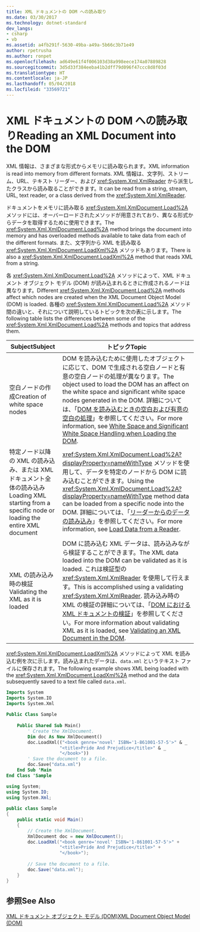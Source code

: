 ```yaml
---
title: XML ドキュメントの DOM への読み取り
ms.date: 03/30/2017
ms.technology: dotnet-standard
dev_langs:
- csharp
- vb
ms.assetid: a4fb291f-5630-49ba-a49a-5b66c3b71e49
author: rpetrusha
ms.author: ronpet
ms.openlocfilehash: ad649e61f4f006103d38a998eece174a07889828
ms.sourcegitcommit: 3d5d33f384eeba41b2dff79d096f47ccc8d8f03d
ms.translationtype: HT
ms.contentlocale: ja-JP
ms.lasthandoff: 05/04/2018
ms.locfileid: "33569721"
---
```

# <a name="reading-an-xml-document-into-the-dom"></a><span data-ttu-id="72e8d-102">XML ドキュメントの DOM への読み取り</span><span class="sxs-lookup"><span data-stu-id="72e8d-102">Reading an XML Document into the DOM</span></span>
<span data-ttu-id="72e8d-103">XML 情報は、さまざまな形式からメモリに読み取られます。</span><span class="sxs-lookup"><span data-stu-id="72e8d-103">XML information is read into memory from different formats.</span></span> <span data-ttu-id="72e8d-104">XML 情報は、文字列、ストリーム、URL、テキスト リーダー、および <xref:System.Xml.XmlReader> から派生したクラスから読み取ることができます。</span><span class="sxs-lookup"><span data-stu-id="72e8d-104">It can be read from a string, stream, URL, text reader, or a class derived from the <xref:System.Xml.XmlReader>.</span></span>  
  
 <span data-ttu-id="72e8d-105">ドキュメントをメモリに読み取る <xref:System.Xml.XmlDocument.Load%2A> メソッドには、オーバーロードされたメソッドが用意されており、異なる形式からデータを取得するために使用できます。</span><span class="sxs-lookup"><span data-stu-id="72e8d-105">The <xref:System.Xml.XmlDocument.Load%2A> method brings the document into memory and has overloaded methods available to take data from each of the different formats.</span></span> <span data-ttu-id="72e8d-106">また、文字列から XML を読み取る <xref:System.Xml.XmlDocument.LoadXml%2A> メソッドもあります。</span><span class="sxs-lookup"><span data-stu-id="72e8d-106">There is also a <xref:System.Xml.XmlDocument.LoadXml%2A> method that reads XML from a string.</span></span>  
  
 <span data-ttu-id="72e8d-107">各 <xref:System.Xml.XmlDocument.Load%2A> メソッドによって、XML ドキュメント オブジェクト モデル (DOM) が読み込まれるときに作成されるノードは異なります。</span><span class="sxs-lookup"><span data-stu-id="72e8d-107">Different <xref:System.Xml.XmlDocument.Load%2A> methods affect which nodes are created when the XML Document Object Model (DOM) is loaded.</span></span> <span data-ttu-id="72e8d-108">各種の <xref:System.Xml.XmlDocument.Load%2A> メソッド間の違いと、それについて説明しているトピックを次の表に示します。</span><span class="sxs-lookup"><span data-stu-id="72e8d-108">The following table lists the differences between some of the <xref:System.Xml.XmlDocument.Load%2A> methods and topics that address them.</span></span>  
  
|<span data-ttu-id="72e8d-109">Subject</span><span class="sxs-lookup"><span data-stu-id="72e8d-109">Subject</span></span>|<span data-ttu-id="72e8d-110">トピック</span><span class="sxs-lookup"><span data-stu-id="72e8d-110">Topic</span></span>|  
|-------------|-----------|  
|<span data-ttu-id="72e8d-111">空白ノードの作成</span><span class="sxs-lookup"><span data-stu-id="72e8d-111">Creation of white space nodes</span></span>|<span data-ttu-id="72e8d-112">DOM を読み込むために使用したオブジェクトに応じて、DOM で生成される空白ノードと有意の空白ノードの処理が異なります。</span><span class="sxs-lookup"><span data-stu-id="72e8d-112">The object used to load the DOM has an affect on the white space and significant white space nodes generated in the DOM.</span></span> <span data-ttu-id="72e8d-113">詳細については、「[DOM を読み込むときの空白および有意の空白の処理](../../../../docs/standard/data/xml/white-space-and-significant-white-space-handling-when-loading-the-dom.md)」を参照してください。</span><span class="sxs-lookup"><span data-stu-id="72e8d-113">For more information, see [White Space and Significant White Space Handling when Loading the DOM](../../../../docs/standard/data/xml/white-space-and-significant-white-space-handling-when-loading-the-dom.md).</span></span>|  
|<span data-ttu-id="72e8d-114">特定ノード以降の XML の読み込み、または XML ドキュメント全体の読み込み</span><span class="sxs-lookup"><span data-stu-id="72e8d-114">Loading XML starting from a specific node or loading the entire XML document</span></span>|<span data-ttu-id="72e8d-115"><xref:System.Xml.XmlDocument.Load%2A?displayProperty=nameWithType> メソッドを使用して、データを特定のノードから DOM に読み込むことができます。</span><span class="sxs-lookup"><span data-stu-id="72e8d-115">Using the <xref:System.Xml.XmlDocument.Load%2A?displayProperty=nameWithType> method data can be loaded from a specific node into the DOM.</span></span> <span data-ttu-id="72e8d-116">詳細については、「[リーダーからのデータの読み込み](../../../../docs/standard/data/xml/load-data-from-a-reader.md)」を参照してください。</span><span class="sxs-lookup"><span data-stu-id="72e8d-116">For more information, see [Load Data from a Reader](../../../../docs/standard/data/xml/load-data-from-a-reader.md).</span></span>|  
|<span data-ttu-id="72e8d-117">XML の読み込み時の検証</span><span class="sxs-lookup"><span data-stu-id="72e8d-117">Validating the XML as it is loaded</span></span>|<span data-ttu-id="72e8d-118">DOM に読み込む XML データは、読み込みながら検証することができます。</span><span class="sxs-lookup"><span data-stu-id="72e8d-118">The XML data loaded into the DOM can be validated as it is loaded.</span></span> <span data-ttu-id="72e8d-119">これは検証型の <xref:System.Xml.XmlReader> を使用して行えます。</span><span class="sxs-lookup"><span data-stu-id="72e8d-119">This is accomplished using a validating <xref:System.Xml.XmlReader>.</span></span> <span data-ttu-id="72e8d-120">読み込み時の XML の検証の詳細については、「[DOM における XML ドキュメントの検証](../../../../docs/standard/data/xml/validating-an-xml-document-in-the-dom.md)」を参照してください。</span><span class="sxs-lookup"><span data-stu-id="72e8d-120">For more information about validating XML as it is loaded, see [Validating an XML Document in the DOM](../../../../docs/standard/data/xml/validating-an-xml-document-in-the-dom.md).</span></span>|  
  
 <span data-ttu-id="72e8d-121"><xref:System.Xml.XmlDocument.LoadXml%2A> メソッドによって XML を読み込む例を次に示します。読み込まれたデータは、`data.xml` というテキスト ファイルに保存されます。</span><span class="sxs-lookup"><span data-stu-id="72e8d-121">The following example shows XML being loaded with the <xref:System.Xml.XmlDocument.LoadXml%2A> method and the data subsequently saved to a text file called `data.xml`.</span></span>  
  
```vb  
Imports System  
Imports System.IO  
Imports System.Xml  
  
Public Class Sample  
  
    Public Shared Sub Main()  
        ' Create the XmlDocument.  
        Dim doc As New XmlDocument()  
        doc.LoadXml(("<book genre='novel' ISBN='1-861001-57-5'>" & _  
                    "<title>Pride And Prejudice</title>" & _  
                    "</book>"))  
        ' Save the document to a file.  
        doc.Save("data.xml")  
    End Sub 'Main  
End Class 'Sample  
```  
  
```csharp  
using System;  
using System.IO;  
using System.Xml;  
  
public class Sample  
{  
    public static void Main()  
    {  
        // Create the XmlDocument.  
        XmlDocument doc = new XmlDocument();  
        doc.LoadXml("<book genre='novel' ISBN='1-861001-57-5'>" +  
                    "<title>Pride And Prejudice</title>" +  
                    "</book>");  
  
        // Save the document to a file.  
        doc.Save("data.xml");  
    }  
}  
```  
  
## <a name="see-also"></a><span data-ttu-id="72e8d-122">参照</span><span class="sxs-lookup"><span data-stu-id="72e8d-122">See Also</span></span>  
 [<span data-ttu-id="72e8d-123">XML ドキュメント オブジェクト モデル (DOM)</span><span class="sxs-lookup"><span data-stu-id="72e8d-123">XML Document Object Model (DOM)</span></span>](../../../../docs/standard/data/xml/xml-document-object-model-dom.md)

